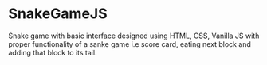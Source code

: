 # SnakeGameJS
Snake game with basic interface designed using HTML, CSS, Vanilla JS with proper functionality of a sanke game i.e score card, eating next block and adding that block to its tail.
